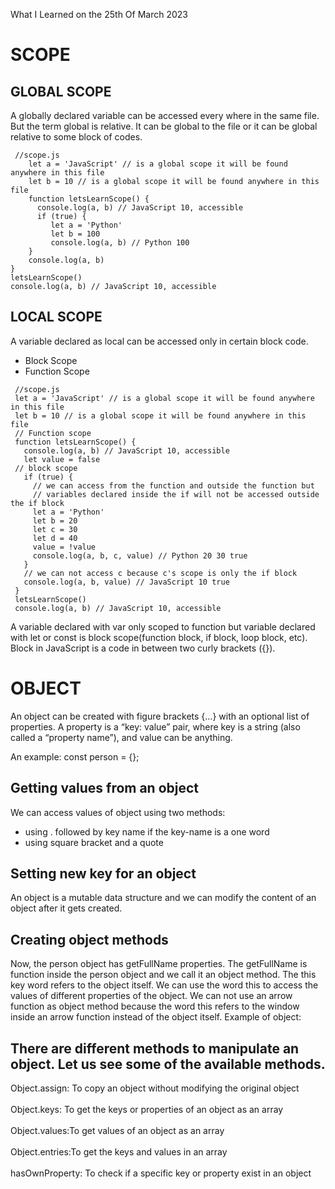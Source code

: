 What I Learned on the 25th Of March 2023

# SCOPE

## GLOBAL SCOPE
<p>A globally declared variable can be accessed every where in the same file. But the term global is relative. It can be global to the file or it can be global relative to some block of codes.</p>  

     //scope.js
        let a = 'JavaScript' // is a global scope it will be found anywhere in this file
        let b = 10 // is a global scope it will be found anywhere in this file
        function letsLearnScope() {
          console.log(a, b) // JavaScript 10, accessible
          if (true) {
             let a = 'Python'
             let b = 100
             console.log(a, b) // Python 100
        }
        console.log(a, b)
    }
    letsLearnScope()
    console.log(a, b) // JavaScript 10, accessible


## LOCAL SCOPE
<p>A variable declared as local can be accessed only in certain block code.</p>

<ul>
  <li>Block Scope</li>
  <li>Function Scope</li>
</ul>


     //scope.js
     let a = 'JavaScript' // is a global scope it will be found anywhere in this file
     let b = 10 // is a global scope it will be found anywhere in this file
     // Function scope
     function letsLearnScope() {
       console.log(a, b) // JavaScript 10, accessible
       let value = false
     // block scope
       if (true) {
         // we can access from the function and outside the function but 
         // variables declared inside the if will not be accessed outside the if block
         let a = 'Python'
         let b = 20
         let c = 30
         let d = 40
         value = !value
         console.log(a, b, c, value) // Python 20 30 true
       }
       // we can not access c because c's scope is only the if block
       console.log(a, b, value) // JavaScript 10 true
     }
     letsLearnScope()
     console.log(a, b) // JavaScript 10, accessible

A variable declared with var only scoped to function but variable declared with let or const is block scope(function block, if block, loop block, etc). Block in JavaScript is a code in between two curly brackets ({}).


# OBJECT
<p>An object can be created with figure brackets {…} with an optional list of properties. A property is a “key: value” pair, where key is a string (also called a “property name”), and value can be anything.</p>

An example:
     const person = {};


## Getting values from an object
<p>We can access values of object using two methods:</p>

<ul>
  <li>using . followed by key name if the key-name is a one word</li>
  <li>using square bracket and a quote</li>
</ul>

## Setting new key for an object
<p>An object is a mutable data structure and we can modify the content of an object after it gets created.</p>

## Creating object methods
<p>Now, the person object has getFullName properties. The getFullName is function inside the person object and we call it an object method. The this key word refers to the object itself. We can use the word this to access the values of different properties of the object. We can not use an arrow function as object method because the word this refers to the window inside an arrow function instead of the object itself. Example of object:</p>

## There are different methods to manipulate an object. Let us see some of the available methods.

<p>Object.assign: To copy an object without modifying the original object <br><br>
Object.keys: To get the keys or properties of an object as an array <br><br>
Object.values:To get values of an object as an array<br><br>
Object.entries:To get the keys and values in an array<br><br>
hasOwnProperty: To check if a specific key or property exist in an object</p>

